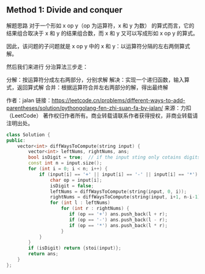 ## Method 1: Divide and conquer

解题思路
对于一个形如 x op y（op 为运算符，x 和 y 为数） 的算式而言，它的结果组合取决于 x 和 y 的结果组合数，而 x 和 y 又可以写成形如 x op y 的算式。

因此，该问题的子问题就是 x op y 中的 x 和 y：以运算符分隔的左右两侧算式解。

然后我们来进行 分治算法三步走：

分解：按运算符分成左右两部分，分别求解
解决：实现一个递归函数，输入算式，返回算式解
合并：根据运算符合并左右两部分的解，得出最终解

作者：jalan
链接：https://leetcode.cn/problems/different-ways-to-add-parentheses/solution/pythongolang-fen-zhi-suan-fa-by-jalan/
来源：力扣（LeetCode）
著作权归作者所有。商业转载请联系作者获得授权，非商业转载请注明出处。

```cpp
class Solution {
public:
    vector<int> diffWaysToCompute(string input) {
        vector<int> leftNums, rightNums, ans;
        bool isDigit = true;  // if the input sting only cotains digits
        const int n = input.size();
        for (int i = 0; i < n; i++) {
            if (input[i] == '+' || input[i] == '-' || input[i] == '*') {
                char op = input[i];
                isDigit = false;
                leftNums = diffWaysToCompute(string(input, 0, i));
                rightNums = diffWaysToCompute(string(input, i+1, n-i-1));
                for (int l : leftNums)
                    for (int r : rightNums) {
                       if (op == '+') ans.push_back(l + r);
                       if (op == '-') ans.push_back(l - r);
                       if (op == '*') ans.push_back(l * r);
                    }
            }
        }
        if (isDigit) return {stoi(input)};
        return ans;
    }
};
```